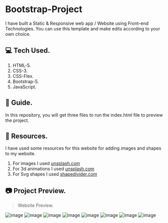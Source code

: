 # Bootstrap-Project
I have built a Static & Responsive web app / Website using Front-end Technologies. You can use this template and make edits according to your own choice.

## 💻 Tech Used.
1. HTML-5.
2. CSS-3.
3. CSS-Flex.
4. Bootstrap-5.
5. JavaScript.

## 🧞 Guide.
In this repository, you will get three files to run the index.html file to preview the project.

## 💼 Resources.
I have used some resources for this website for adding images and shapes to my website.
1. For images I used <a href="https://unsplash.com/">unsplash.com</a>
2. For 3d animations I used <a href="https://pixcap.com/explore/packs">unsplash.com</a>
3. For Svg shapes I used <a href="https://www.shapedivider.app/">shapedivider.com</a>

## 📷 Project Preview.
> Website Preview.

![image](https://github.com/MuhammadShakir-dev/Bootstrap-project/assets/84896803/bdfa7f6c-bf03-4102-8f7d-44d1bab6561a)
![image](https://github.com/MuhammadShakir-dev/Bootstrap-project/assets/84896803/fab878e6-192f-4189-bc0b-c15b1556a6fa)
![image](https://github.com/MuhammadShakir-dev/Bootstrap-project/assets/84896803/f9631249-781a-41ff-9efe-f79c3faa6834)
![image](https://github.com/MuhammadShakir-dev/Bootstrap-project/assets/84896803/e79569da-ca6e-448b-a321-e382736abf52)
![image](https://github.com/MuhammadShakir-dev/Bootstrap-project/assets/84896803/024a0f7d-ca6b-4a82-8b95-62f476e4eedc)
![image](https://github.com/MuhammadShakir-dev/Bootstrap-project/assets/84896803/f54a1789-0870-4fc9-b5f7-44b1b6b4b2db)
![image](https://github.com/MuhammadShakir-dev/Bootstrap-project/assets/84896803/0bff8f87-0ede-4719-86a6-ed8dd969c725)
![image](https://github.com/MuhammadShakir-dev/Bootstrap-project/assets/84896803/1376c7f2-c777-41e8-b192-3775ce166721)








